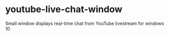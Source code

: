 # youtube-live-chat-window
Small window displays real-time chat from YouTube livestream for windows 10

